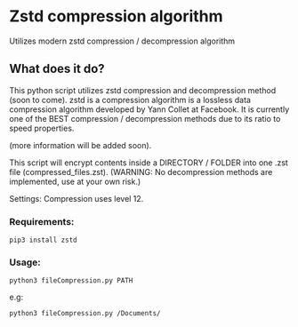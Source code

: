 # Zstd compression algorithm
Utilizes modern zstd compression / decompression algorithm 


## What does it do?

This python script utilizes zstd compression and decompression method (soon to come). zstd is a compression algorithm is a lossless data compression algorithm developed by Yann Collet at Facebook. It is currently one of the BEST compression / decompression methods due to its ratio to speed properties. 

(more information will be added soon).


This script will encrypt contents inside a DIRECTORY / FOLDER into one .zst file (compressed_files.zst). (WARNING: No decompression methods are implemented, use at your own risk.) 


Settings: Compression uses level 12.

### Requirements:
```pip3 install zstd```

### Usage:
```python3 fileCompression.py PATH```

e.g:

```python3 fileCompression.py /Documents/```

